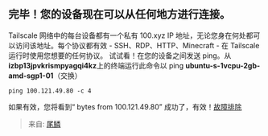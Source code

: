 ## 完毕！您的设备现在可以从任何地方进行连接。
Tailscale 网络中的每台设备都有一个私有 100.xyz IP 地址，无论您身在何处都可以访问该地址。每个协议都有效 - SSH、RDP、HTTP、Minecraft - 在 Tailscale 运行时使用您想要的任何协议。
试试看！在您的设备之间发送 ping。从**izbp13jpvkrismpyagqi4kz**上的终端运行此命令以 ping **ubuntu-s-1vcpu-2gb-amd-sgp1-01**（交换）
```
ping 100.121.49.80 -c 4
```
如果有效，您将看到“<number> bytes from 100.121.49.80”
成功了，有效！[故障排除](https://tailscale.com/kb/1023/troubleshooting/)

> 来自: [尾鳞](https://login.tailscale.com/admin/welcome)


